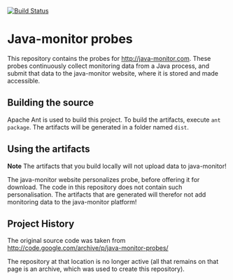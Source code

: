 [![Build Status](https://travis-ci.org/guusdk/java-monitor-probes.svg?branch=master)](https://travis-ci.org/guusdk/java-monitor-probes)

# Java-monitor probes
This repository contains the probes for http://java-monitor.com. These probes continuously collect monitoring data from a Java process, and submit that data to the java-monitor website, where it is stored and made accessible.

## Building the source
Apache Ant is used to build this project. To build the artifacts, execute `ant package`. The artifacts will be generated in a folder named `dist`.

## Using the artifacts
**Note** The artifacts that you build locally will not upload data to java-monitor!

The java-monitor website personalizes probe, before offering it for download. The code in this repository does not contain such personalisation. The artifacts that are generated will therefor not add monitoring data to the java-monitor platform!

## Project History
The original source code was taken from http://code.google.com/archive/p/java-monitor-probes/

The repository at that location is no longer active (all that remains on that page is an archive, which was used to create this repository).

